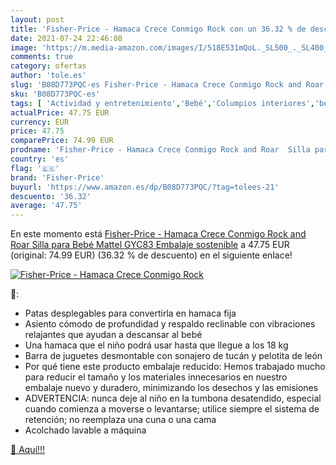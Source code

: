 ```yaml
---
layout: post
title: 'Fisher-Price - Hamaca Crece Conmigo Rock con un 36.32 % de descuento'
date: 2021-07-24 22:46:08
image: 'https://m.media-amazon.com/images/I/518E531mQoL._SL500_._SL400_.jpg'
comments: true
category: ofertas
author: 'tole.es'
slug: 'B08D773PQC-es Fisher-Price - Hamaca Crece Conmigo Rock and Roar Silla...'
sku: 'B08D773PQC-es'
tags: [ 'Actividad y entretenimiento','Bebé','Columpios interiores','bebé','fisher-price', ]
actualPrice: 47.75 EUR
currency: EUR
price: 47.75
comparePrice: 74.99 EUR
prodname: 'Fisher-Price - Hamaca Crece Conmigo Rock and Roar  Silla para Bebé  Mattel GYC83   Embalaje sostenible'
country: 'es'
flag: '🇪🇸'
brand: 'Fisher-Price'
buyurl: 'https://www.amazon.es/dp/B08D773PQC/?tag=tolees-21'
descuento: '36.32'
average: '47.75'
---
```


En este momento está [Fisher-Price - Hamaca Crece Conmigo Rock and Roar  Silla para Bebé  Mattel GYC83   Embalaje sostenible](https://www.amazon.es/dp/B08D773PQC/?tag=tolees-21) a 47.75 EUR (original: 74.99 EUR) (36.32 %  de descuento) en el siguiente enlace!

[![Fisher-Price - Hamaca Crece Conmigo Rock](https://m.media-amazon.com/images/I/518E531mQoL._SL500_._SL400_.jpg)](https://www.amazon.es/dp/B08D773PQC/?tag=tolees-21)

🔎:

- Patas desplegables para convertirla en hamaca fija
- Asiento cómodo de profundidad y respaldo reclinable con vibraciones relajantes que ayudan a descansar al bebé
- Una hamaca que el niño podrá usar hasta que llegue a los 18 kg
- Barra de juguetes desmontable con sonajero de tucán y pelotita de león
- Por qué tiene este producto embalaje reducido: Hemos trabajado mucho para reducir el tamaño y los materiales innecesarios en nuestro embalaje nuevo y duradero, minimizando los desechos y las emisiones
- ADVERTENCIA: nunca deje al niño en la tumbona desatendido, especial cuando comienza a moverse o levantarse; utilice siempre el sistema de retención; no reemplaza una cuna o una cama
- Acolchado lavable a máquina

[🛒 Aquí!!!](https://www.amazon.es/dp/B08D773PQC/?tag=tolees-21)
